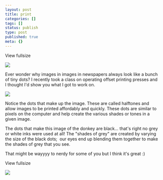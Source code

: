 ```yaml
---
layout: post
title: print
categories: []
tags: []
status: publish
type: post
published: true
meta: {}
---
```


View fullsize
              
          
![](/squarespace_images/content_v1_50dcc98be4b0c2f49762636c_1380605273628-1R16PR85LOL8GWHQP765_donkey_print_crop.jpg_)
  






Ever wonder why images in images in newspapers always look like a bunch of tiny dots? I recently took a class on operating offset printing presses and I thought I'd show you what I got to work on.
































































 

  
  
    
![](/squarespace_images/content_v1_50dcc98be4b0c2f49762636c_1380605440707-JF26WX3R1TTE77P2PQAG_donkey_print_very_close.jpg_)
  






Notice the dots that make up the image. These are called halftones and allow images to be printed affordably and quickly. These dots are similar to pixels on the computer and help create the various shades or tones in a given image.

The dots that make this image of the donkey are black... that's right no grey or white inks were used at all! The "shades of grey" are created by varying the size of the black dots;  our eyes end up blending them together to make the shades of grey that you see. 

That might be wayyyy to nerdy for some of you but I think it's great :)
































































 

  
  
    
View fullsize
              
          
![](/squarespace_images/content_v1_50dcc98be4b0c2f49762636c_1380605300395-YZETTZK690PJSUBF1NV4_donkey_print_detail2.jpg_)
